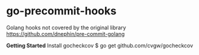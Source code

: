 # go-precommit-hooks
Golang hooks not covered by the original library https://github.com/dnephin/pre-commit-golang

**Getting Started**
Install gocheckcov $ go get github.com/cvgw/gocheckcov


